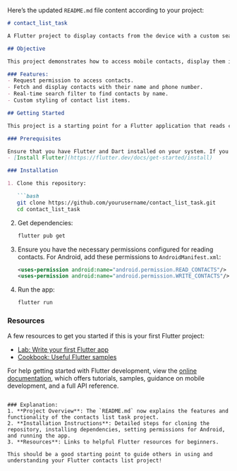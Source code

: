 Here’s the updated `README.md` file content according to your project:

```markdown
# contact_list_task

A Flutter project to display contacts from the device with a custom search filter.

## Objective

This project demonstrates how to access mobile contacts, display them in a styled `ListView`, and apply a search filter to find contacts by name.

### Features:
- Request permission to access contacts.
- Fetch and display contacts with their name and phone number.
- Real-time search filter to find contacts by name.
- Custom styling of contact list items.

## Getting Started

This project is a starting point for a Flutter application that reads contacts from a device and displays them in a custom-designed list. A search bar is provided at the top to filter contacts based on their name.

### Prerequisites

Ensure that you have Flutter and Dart installed on your system. If you haven’t installed Flutter yet, follow the official installation guide:
- [Install Flutter](https://flutter.dev/docs/get-started/install)

### Installation

1. Clone this repository:

   ```bash
   git clone https://github.com/yourusername/contact_list_task.git
   cd contact_list_task
   ```

2. Get dependencies:

   ```bash
   flutter pub get
   ```

3. Ensure you have the necessary permissions configured for reading contacts. For Android, add these permissions to `AndroidManifest.xml`:

   ```xml
   <uses-permission android:name="android.permission.READ_CONTACTS"/>
   <uses-permission android:name="android.permission.WRITE_CONTACTS"/>
   ```

4. Run the app:

   ```bash
   flutter run
   ```

### Resources

A few resources to get you started if this is your first Flutter project:

- [Lab: Write your first Flutter app](https://docs.flutter.dev/get-started/codelab)
- [Cookbook: Useful Flutter samples](https://docs.flutter.dev/cookbook)

For help getting started with Flutter development, view the
[online documentation](https://docs.flutter.dev/), which offers tutorials, samples, guidance on mobile development, and a full API reference.
```

### Explanation:
1. **Project Overview**: The `README.md` now explains the features and functionality of the contacts list task project.
2. **Installation Instructions**: Detailed steps for cloning the repository, installing dependencies, setting permissions for Android, and running the app.
3. **Resources**: Links to helpful Flutter resources for beginners. 

This should be a good starting point to guide others in using and understanding your Flutter contacts list project!
